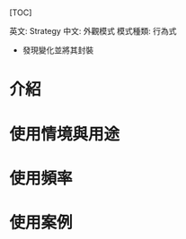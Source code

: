 # 





[TOC]

英文: Strategy
中文: 外觀模式
模式種類: 行為式



- 發現變化並將其封裝


# 介紹






# 使用情境與用途



# 使用頻率





# 使用案例 
